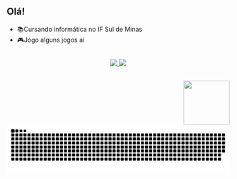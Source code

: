 ## Olá!

- 📚Cursando informática no IF Sul de Minas
- 🎮Jogo alguns jogos ai
##

<div align="center">
  <a href="https://github.com/hiakizz">
  <img height="180em" src="https://github-readme-stats.vercel.app/api?username=hiakizz&show_icons=true&theme=midnight-purple&include_all_commits=true&count_private=true"/>
  <img height="180em" src="https://github-readme-stats.vercel.app/api/top-langs/?username=hiakizz&layout=compact&langs_count=7&theme=midnight-purple"/>
</div>
  
  ##
 
 <img align="right" src="https://media.tenor.com/FFT4ra-XzRkAAAAd/nose-fur.gif" width="104" height="100"/>
  
 ![snake gif](https://github.com/hiakizz/hiakizz/blob/output/github-contribution-grid-snake.svg)
  
  </div>
